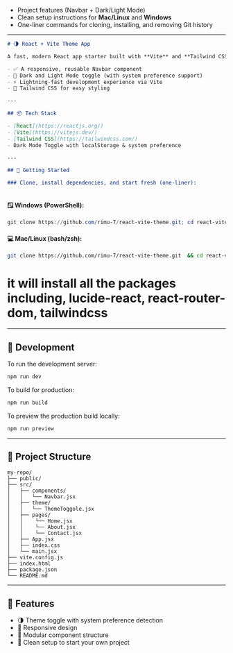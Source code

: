 * Project features (Navbar + Dark/Light Mode)
* Clean setup instructions for **Mac/Linux** and **Windows**
* One-liner commands for cloning, installing, and removing Git history

---

````markdown
# 🌗 React + Vite Theme App

A fast, modern React app starter built with **Vite** and **Tailwind CSS**, featuring:

- ✅ A responsive, reusable Navbar component
- 🌙 Dark and Light Mode toggle (with system preference support)
- ⚡ Lightning-fast development experience via Vite
- 🎨 Tailwind CSS for easy styling

---

## 📦 Tech Stack

- [React](https://reactjs.org/)
- [Vite](https://vitejs.dev/)
- [Tailwind CSS](https://tailwindcss.com/)
- Dark Mode Toggle with localStorage & system preference

---

## 🚀 Getting Started

### Clone, install dependencies, and start fresh (one-liner):



````

#### 🪟 Windows (PowerShell):

```powershell
git clone https://github.com/rimu-7/react-vite-theme.git; cd react-vite-theme; npm install; Remove-Item -Recurse -Force .git
```

#### 💻 Mac/Linux (bash/zsh):
```bash
git clone https://github.com/rimu-7/react-vite-theme.git  && cd react-vite-theme  && rm -rf .git && npm install
```
# it will install all the packages including, lucide-react, react-router-dom, tailwindcss

---

## 🧪 Development

To run the development server:

```bash
npm run dev
```

To build for production:

```bash
npm run build
```

To preview the production build locally:

```bash
npm run preview
```

---

## 📁 Project Structure

```
my-repo/
├── public/
├── src/
│   ├── components/
│   │   └── Navbar.jsx
│   ├── theme/
│   │   └── ThemeToggole.jsx
│   ├── pages/
│   │    └── Home.jsx
│   │    └── About.jsx
│   │    └── Contact.jsx
│   ├── App.jsx
│   ├── index.css
│   └── main.jsx
├── vite.config.js
├── index.html
├── package.json
└── README.md
```

---

## 🎯 Features

* 🌗 Theme toggle with system preference detection
* 📱 Responsive design
* 🧩 Modular component structure
* 🧼 Clean setup to start your own project

